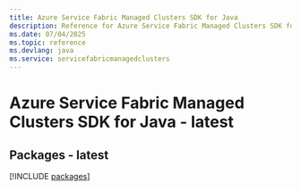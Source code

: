 ```yaml
---
title: Azure Service Fabric Managed Clusters SDK for Java
description: Reference for Azure Service Fabric Managed Clusters SDK for Java
ms.date: 07/04/2025
ms.topic: reference
ms.devlang: java
ms.service: servicefabricmanagedclusters
---
```

# Azure Service Fabric Managed Clusters SDK for Java - latest
## Packages - latest
[!INCLUDE [packages](service-fabric-managed-clusters-index.md)]